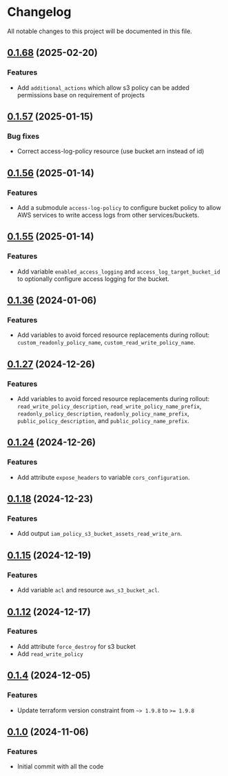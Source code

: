 # Changelog

All notable changes to this project will be documented in this file.
## [0.1.68]() (2025-02-20)

### Features
* Add `additional_actions` which allow s3 policy can be added permissions base on requirement of projects 

## [0.1.57]() (2025-01-15)

### Bug fixes
* Correct access-log-policy resource (use bucket arn instead of id)

## [0.1.56]() (2025-01-14)
### Features
* Add a submodule `access-log-policy` to configure bucket policy to allow AWS services to write access logs from other services/buckets.

## [0.1.55]() (2025-01-14)
### Features
* Add variable `enabled_access_logging` and `access_log_target_bucket_id` to optionally configure access logging for the bucket.

## [0.1.36]() (2024-01-06)

### Features

* Add variables to avoid forced resource replacements during rollout: `custom_readonly_policy_name`,
  `custom_read_write_policy_name`.

## [0.1.27]() (2024-12-26)

### Features

* Add variables to avoid forced resource replacements during rollout: `read_write_policy_description`,
  `read_write_policy_name_prefix`, `readonly_policy_description`, `readonly_policy_name_prefix`,
  `public_policy_description`, and `public_policy_name_prefix`.

## [0.1.24]() (2024-12-26)

### Features

* Add attribute `expose_headers` to variable `cors_configuration`.

## [0.1.18]() (2024-12-23)

### Features

* Add output `iam_policy_s3_bucket_assets_read_write_arn`.

## [0.1.15]() (2024-12-19)

### Features

* Add variable `acl` and resource `aws_s3_bucket_acl`.

## [0.1.12]() (2024-12-17)

### Features

* Add attribute `force_destroy` for s3 bucket
* Add `read_write_policy`

## [0.1.4]() (2024-12-05)

### Features

* Update terraform version constraint from `~> 1.9.8` to `>= 1.9.8`

## [0.1.0]() (2024-11-06)

### Features

* Initial commit with all the code

